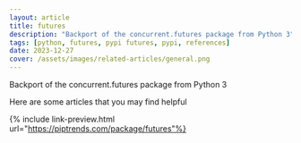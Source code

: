 ```yaml
---
layout: article
title: futures
description: "Backport of the concurrent.futures package from Python 3"
tags: [python, futures, pypi futures, pypi, references]
date: 2023-12-27
cover: /assets/images/related-articles/general.png
---
```


Backport of the concurrent.futures package from Python 3

Here are some articles that you may find helpful

{% include link-preview.html url="https://piptrends.com/package/futures"%}